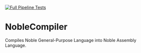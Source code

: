 [![Full Pipeline Tests](https://github.com/Tiny-Oak-Studio/NobleCompiler/actions/workflows/Tests.yml/badge.svg)](https://github.com/Tiny-Oak-Studio/NobleCompiler/actions/workflows/Tests.yml)

# NobleCompiler
Compiles Noble General-Purpose Language into Noble Assembly Language.
